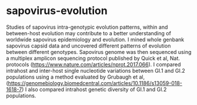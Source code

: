 # sapovirus-evolution
Studies of sapovirus intra-genotypic evolution patterns, within and between-host evolution may contribute to a better understanding of worldwide sapovirus epidemiology and evolution. 
I mined whole genbank sapovirus capsid data and uncovered different patterns of evolution between different genotypes. Sapovirus genome was then sequenced using a multiplex amplicon sequencing protocol published by Quick et al, Nat. protocols (https://www.nature.com/articles/nprot.2017.066). I compared intrahost and inter-host single nucleotide variations between GI.1 and GI.2 populations using a method evaluated by Grubaugh et al, (https://genomebiology.biomedcentral.com/articles/10.1186/s13059-018-1618-7)
I also compared intrahost genetic diversity of GI.1 and GI.2 populations. 

